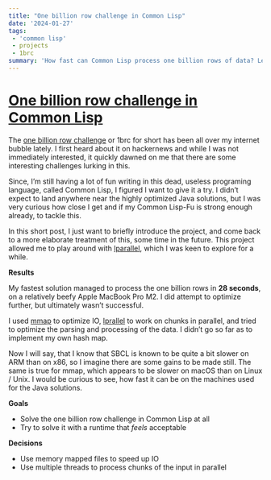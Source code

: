 ```yaml
---
title: "One billion row challenge in Common Lisp"
date: '2024-01-27'
tags:
 - 'common lisp'
 - projects
 - 1brc
summary: 'How fast can Common Lisp process one billion rows of data? Let’s find out.'
---
```


# [One billion row challenge in Common Lisp](https://github.com/certainty/1brc)

The [one billion row challenge][2] or 1brc for short has been all over my internet bubble lately. I first heard about it on hackernews and while I was not immediately interested, it quickly dawned on me that there are some interesting challenges lurking in this.

Since, I’m still having a lot of fun writing in this dead, useless programing language, called Common Lisp, I figured I want to give it a try. I didn’t expect to land anywhere near the highly optimized Java solutions, but I was very curious how close I get and if my Common Lisp-Fu is strong enough already, to tackle this. 

In this short post, I just want to briefly introduce the project, and come back to a more elaborate treatment of this, some time in the future. This project allowed me to play around with [lparallel][3], which I was keen to explore for a while. 

**Results**

My fastest solution managed to process the one billion rows in **28 seconds**, on a relatively beefy Apple MacBook Pro M2. I did attempt to optimize further, but ultimately wasn’t successful. 

I used [mmap][4] to optimize IO, [lprallel][5] to work on chunks in parallel, and tried to optimize the parsing and processing of the data. I didn’t go so far as to implement my own hash map. 

Now I will say, that I know that SBCL is known to be quite a bit slower on ARM than on x86, so I imagine there are some gains to be made still. The same is true for mmap, which appears to be slower on macOS than on Linux / Unix. I would be curious to see, how fast it can be on the machines used for the Java solutions. 

**Goals**

- Solve the one billion row challenge in Common Lisp at all
- Try to solve it with a runtime that *feels* acceptable

**Decisions**

- Use memory mapped files to speed up IO 
- Use multiple threads to process chunks of the input in parallel  



[1]:	https://github.com/certainty/1brc
[2]:	https://github.com/gunnarmorling/1brc
[3]:	https://github.com/lmj/lparallel
[4]:	https://github.com/Shinmera/mmap
[5]:	https://github.com/lmj/lparallel
